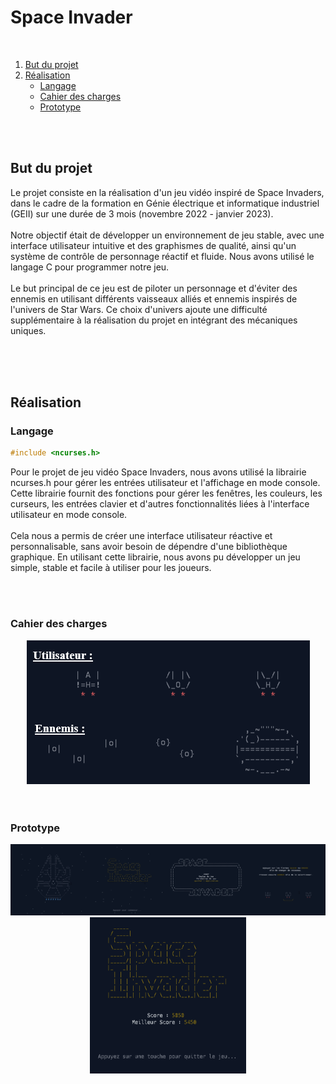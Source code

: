 # Space Invader

<br />

<ol>
  <li>
    <a href="#but-du-projet">But du projet</a>
  </li>
  <li>
    <a href="#réalisation">Réalisation</a>
    <ul>
      <li><a href="#langage">Langage</a></li>
      <li><a href="#cahier-des-charges">Cahier des charges</a></li>
      <li><a href="#prototype">Prototype</a></li>
    </ul>
  </li>
</ol>

<br />
<br />

## But du projet
<p>
  Le projet consiste en la réalisation d'un jeu vidéo inspiré de Space Invaders, dans le cadre de la formation en Génie électrique et informatique industriel (GEII) sur une durée de 3 mois (novembre 2022 - janvier 2023). 
  <br /><br />
  Notre objectif était de développer un environnement de jeu stable, avec une interface utilisateur intuitive et des graphismes de qualité, ainsi qu'un système de contrôle de personnage réactif et fluide. Nous avons utilisé le langage C pour programmer notre jeu.
  <br /><br />
  Le but principal de ce jeu est de piloter un personnage et d'éviter des ennemis en utilisant différents vaisseaux alliés et ennemis inspirés de l'univers de Star Wars. Ce choix d'univers ajoute une difficulté supplémentaire à la réalisation du projet en intégrant des mécaniques uniques.
</p>
      
<br /><br /><br />

## Réalisation


### Langage
```c
#include <ncurses.h>
```

<p>
  Pour le projet de jeu vidéo Space Invaders, nous avons utilisé la librairie ncurses.h pour gérer les entrées utilisateur et l'affichage en mode console. Cette librairie fournit des fonctions pour gérer les fenêtres, les couleurs, les curseurs, les entrées clavier et d'autres fonctionnalités liées à l'interface utilisateur en mode console. 
  <br /><br />
  Cela nous a permis de créer une interface utilisateur réactive et personnalisable, sans avoir besoin de dépendre d'une bibliothèque graphique. En utilisant cette librairie, nous avons pu développer un jeu simple, stable et facile à utiliser pour les joueurs.
</p>

<br /><br />

### Cahier des charges
<div align="center">
  <img src="images/1/fig1.png">
</div>
<br />
<br />

### Prototype
<div align="center">
  <img src="images/1/fig3-interface.png">
  <img src="images/1/fin.PNG" width="250" height="250">
</div>
